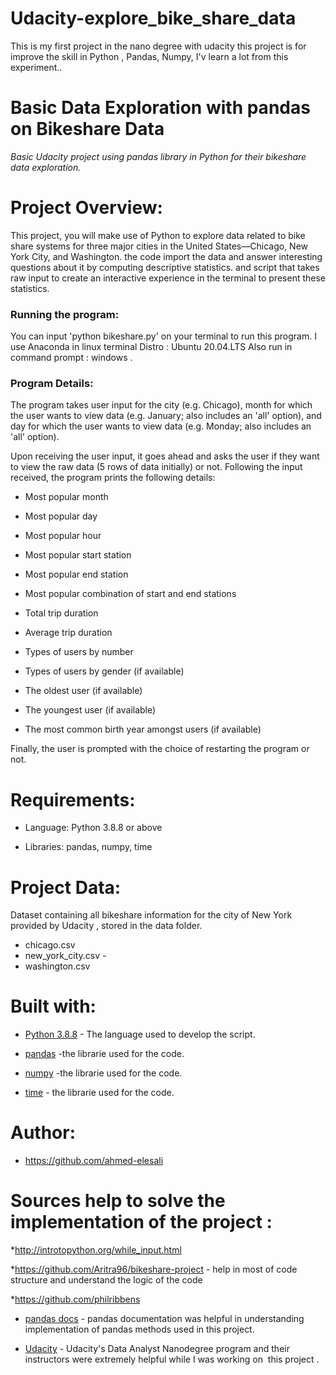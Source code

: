 # Udacity-explore_bike_share_data
 This is my first project in the nano degree with udacity this project is for improve the skill in Python , Pandas, Numpy, I'v learn a lot from this experiment..
# Basic Data Exploration with pandas on Bikeshare Data

_Basic Udacity project using pandas library in Python for their bikeshare data exploration._

# Project Overview:

This project, you will make use of Python to explore data related to bike share systems for three major cities in the United States—Chicago, New York City, and Washington. the code import the data and answer interesting questions about it by computing descriptive statistics. and  script that takes  raw input to create an interactive experience in the terminal to present these statistics.

### Running the program:

You can input 'python bikeshare.py' on your terminal to run this program. I use Anaconda  in linux  terminal 
Distro : Ubuntu 20.04.LTS
 Also  run in command prompt  : windows .


### Program Details:

The program takes user input for the city (e.g. Chicago), month for which the user wants to view data (e.g. January; also includes an 'all' option), and day for which the user wants to view data (e.g. Monday; also includes an 'all' option).

Upon receiving the user input, it goes ahead and asks the user if they want to view the raw data (5 rows of data initially) or not. Following the input received, the program prints the following details:

* Most popular month

* Most popular day

* Most popular hour

* Most popular start station

* Most popular end station

* Most popular combination of start and end stations

* Total trip duration

* Average trip duration

* Types of users by number

* Types of users by gender (if available)

* The oldest user (if available)

* The youngest user (if available)

* The most common birth year amongst users (if available)

Finally, the user is prompted with the choice of restarting the program or not.

# Requirements:

* Language: Python 3.8.8 or above

* Libraries: pandas, numpy, time

# Project Data:
 Dataset containing all bikeshare information for the city of New York provided by Udacity , stored in the data folder.
* chicago.csv 
* new_york_city.csv -
* washington.csv
# Built with:

* [Python 3.8.8](https://www.python.org/) - The language used to develop the script.

* [pandas](https://pandas.pydata.org/) -the librarie used for the code.

* [numpy](http://www.numpy.org/) -the librarie used for the code.

* [time](https://docs.python.org/2/library/time.html) - the librarie used for the code.

# Author:

* https://github.com/ahmed-elesali

# Sources help to solve the implementation of the project :

*http://introtopython.org/while_input.html

*https://github.com/Aritra96/bikeshare-project - help in most of code structure and understand the logic of the code

*https://github.com/philribbens

* [pandas docs](http://pandas.pydata.org/pandas-docs/stable/) - pandas documentation was helpful in understanding implementation of pandas methods used in this project.

* [Udacity](https://udacity.com) - Udacity's Data Analyst Nanodegree program and their instructors were extremely helpful while I was working on  this project .

